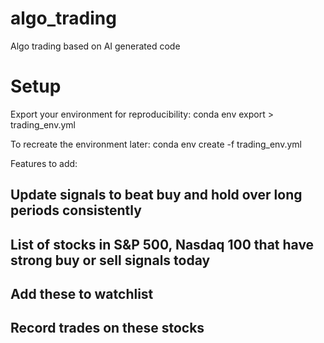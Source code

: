 # algo_trading
Algo trading based on AI generated code

# Setup
Export your environment for reproducibility:
conda env export > trading_env.yml
 
To recreate the environment later:
conda env create -f trading_env.yml


Features to add:
## Update signals to beat buy and hold over long periods consistently
## List of stocks in S&P 500, Nasdaq 100 that have strong buy or sell signals today
## Add these to watchlist
## Record trades on these stocks

